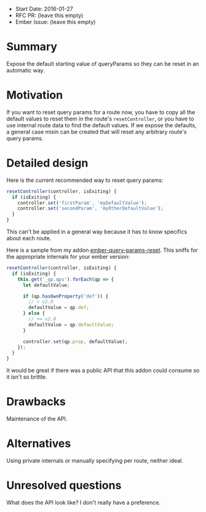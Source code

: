 - Start Date: 2016-01-27
- RFC PR: (leave this empty)
- Ember Issue: (leave this empty)

# Summary

Expose the default starting value of queryParams so they can be reset in an automatic way.

# Motivation

If you want to reset query params for a route now, you have to copy all the default values to reset them in the route's `resetController`, or you have to use internal route data to find the default values. If we expose the defaults, a general case mixin can be created that will reset any arbitrary route's query params.

# Detailed design

Here is the current recommended way to reset query params:

```js
resetController(controller, isExiting) {
  if (isExiting) {
    controller.set('firstParam', 'myDefaultValue');
    controller.set('secondParam', 'myOtherDefaultValue');
  }
}
```

This can't be applied in a general way because it has to know specifics about each route.

Here is a sample from my addon [ember-query-params-reset](https://github.com/kellyselden/ember-query-params-reset/blob/master/addon/mixins/query-params-reset-route.js). This sniffs for the appropriate internals for your ember version:

```js
resetController(controller, isExiting) {
  if (isExiting) {
    this.get('_qp.qps').forEach(qp => {
      let defaultValue;

      if (qp.hasOwnProperty('def')) {
        // < v2.0
        defaultValue = qp.def;
      } else {
        // >= v2.0
        defaultValue = qp.defaultValue;
      }

      controller.set(qp.prop, defaultValue);
    });
  }
}
```

It would be great if there was a public API that this addon could consume so it isn't so brittle.

# Drawbacks

Maintenance of the API.

# Alternatives

Using private internals or manually specifying per route, neither ideal.

# Unresolved questions

What does the API look like? I don't really have a preference.

